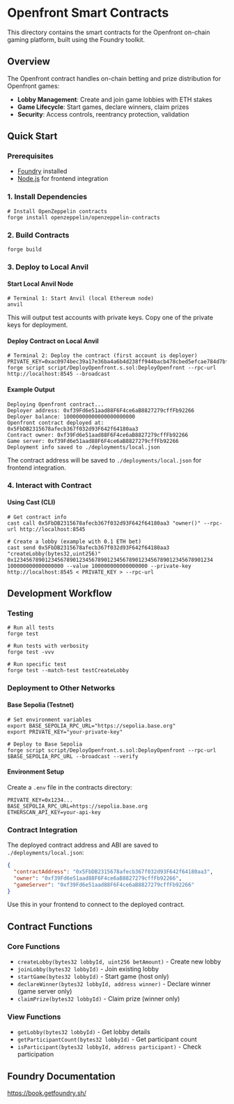 # Openfront Smart Contracts

This directory contains the smart contracts for the Openfront on-chain gaming platform, built using the Foundry toolkit.

## Overview

The Openfront contract handles on-chain betting and prize distribution for Openfront games:

- **Lobby Management**: Create and join game lobbies with ETH stakes
- **Game Lifecycle**: Start games, declare winners, claim prizes
- **Security**: Access controls, reentrancy protection, validation

## Quick Start

### Prerequisites

- [Foundry](https://book.getfoundry.sh/getting-started/installation) installed
- [Node.js](https://nodejs.org/) for frontend integration

### 1. Install Dependencies

```shell
# Install OpenZeppelin contracts
forge install openzeppelin/openzeppelin-contracts
```

### 2. Build Contracts

```shell
forge build
```

### 3. Deploy to Local Anvil

#### Start Local Anvil Node

```shell
# Terminal 1: Start Anvil (local Ethereum node)
anvil
```

This will output test accounts with private keys. Copy one of the private keys for deployment.

#### Deploy Contract on Local Anvil

```shell
# Terminal 2: Deploy the contract (first account is deployer)
PRIVATE_KEY=0xac0974bec39a17e36ba4a6b4d238ff944bacb478cbed5efcae784d7bf4f2ff80 forge script script/DeployOpenfront.s.sol:DeployOpenfront --rpc-url http://localhost:8545 --broadcast
```

#### Example Output

```
Deploying Openfront contract...
Deployer address: 0xf39Fd6e51aad88F6F4ce6aB8827279cffFb92266
Deployer balance: 10000000000000000000000
Openfront contract deployed at: 0x5FbDB2315678afecb367f032d93F642f64180aa3
Contract owner: 0xf39Fd6e51aad88F6F4ce6aB8827279cffFb92266
Game server: 0xf39Fd6e51aad88F6F4ce6aB8827279cffFb92266
Deployment info saved to ./deployments/local.json
```

The contract address will be saved to `./deployments/local.json` for frontend integration.

### 4. Interact with Contract

#### Using Cast (CLI)

```shell
# Get contract info
cast call 0x5FbDB2315678afecb367f032d93F642f64180aa3 "owner()" --rpc-url http://localhost:8545

# Create a lobby (example with 0.1 ETH bet)
cast send 0x5FbDB2315678afecb367f032d93F642f64180aa3 "createLobby(bytes32,uint256)" 0x1234567890123456789012345678901234567890123456789012345678901234 100000000000000000 --value 100000000000000000 --private-key http://localhost:8545 < PRIVATE_KEY > --rpc-url
```

## Development Workflow

### Testing

```shell
# Run all tests
forge test

# Run tests with verbosity
forge test -vvv

# Run specific test
forge test --match-test testCreateLobby
```

### Deployment to Other Networks

#### Base Sepolia (Testnet)

```shell
# Set environment variables
export BASE_SEPOLIA_RPC_URL="https://sepolia.base.org"
export PRIVATE_KEY="your-private-key"

# Deploy to Base Sepolia
forge script script/DeployOpenfront.s.sol:DeployOpenfront --rpc-url $BASE_SEPOLIA_RPC_URL --broadcast --verify
```

#### Environment Setup

Create a `.env` file in the contracts directory:

```env
PRIVATE_KEY=0x1234...
BASE_SEPOLIA_RPC_URL=https://sepolia.base.org
ETHERSCAN_API_KEY=your-api-key
```

### Contract Integration

The deployed contract address and ABI are saved to `./deployments/local.json`:

```json
{
  "contractAddress": "0x5FbDB2315678afecb367f032d93F642f64180aa3",
  "owner": "0xf39Fd6e51aad88F6F4ce6aB8827279cffFb92266",
  "gameServer": "0xf39Fd6e51aad88F6F4ce6aB8827279cffFb92266"
}
```

Use this in your frontend to connect to the deployed contract.

## Contract Functions

### Core Functions

- `createLobby(bytes32 lobbyId, uint256 betAmount)` - Create new lobby
- `joinLobby(bytes32 lobbyId)` - Join existing lobby
- `startGame(bytes32 lobbyId)` - Start game (host only)
- `declareWinner(bytes32 lobbyId, address winner)` - Declare winner (game server only)
- `claimPrize(bytes32 lobbyId)` - Claim prize (winner only)

### View Functions

- `getLobby(bytes32 lobbyId)` - Get lobby details
- `getParticipantCount(bytes32 lobbyId)` - Get participant count
- `isParticipant(bytes32 lobbyId, address participant)` - Check participation

## Foundry Documentation

https://book.getfoundry.sh/

